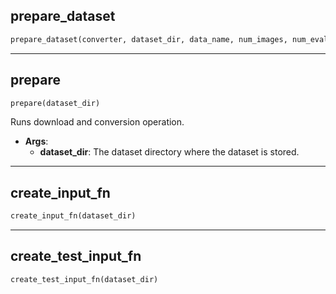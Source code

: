 ## prepare_dataset


```python
prepare_dataset(converter, dataset_dir, data_name, num_images, num_eval=0)
```


----

## prepare


```python
prepare(dataset_dir)
```


Runs download and conversion operation.

- __Args__:
	- __dataset_dir__: The dataset directory where the dataset is stored.


----

## create_input_fn


```python
create_input_fn(dataset_dir)
```


----

## create_test_input_fn


```python
create_test_input_fn(dataset_dir)
```
